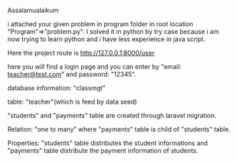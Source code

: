 Assalamualaikum


i attached your given problem in program folder in root location "Program"=>"problem.py". I solved it in python by try case because i am now trying to learn python and i have less experience in java script.



Here the project route is http://127.0.0.1:8000/user


here you will find a login page and you can enter by "email: teacher@test.com" and password: "12345".


database information: "classmgt"


table: "teacher"(which is feed by data seed)


"students" and "payments" table are created through laravel migration. 


Relation: "one to many" where "payments" table is child of "students" table.



Properties: "students" table distributes the student informations and "payments" table distribute the payment information of students.
